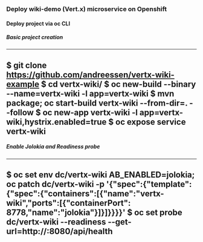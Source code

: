 ### Deploy wiki-demo (Vert.x) microservice on Openshift
#### Deploy project via oc CLI

##### Basic project creation

----
$ git clone https://github.com/andreessen/vertx-wiki-example
$ cd vertx-wiki/
$ oc new-build --binary --name=vertx-wiki -l app=vertx-wiki
$ mvn package; oc start-build vertx-wiki --from-dir=. --follow
$ oc new-app vertx-wiki -l app=vertx-wiki,hystrix.enabled=true
$ oc expose service vertx-wiki
----

##### Enable Jolokia and Readiness probe

----
$ oc set env dc/vertx-wiki AB_ENABLED=jolokia; oc patch dc/vertx-wiki -p '{"spec":{"template":{"spec":{"containers":[{"name":"vertx-wiki","ports":[{"containerPort": 8778,"name":"jolokia"}]}]}}}}'
$ oc set probe dc/vertx-wiki --readiness --get-url=http://:8080/api/health
----

